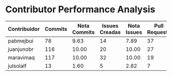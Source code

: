 # Contributor Performance Analysis

| Contribuidor | Commits | Nota Commits | Issues Creadas | Nota Issues | Pull Requests | Nota Pull Requests | Workflows | Nota Workflows | Nota Final |
|--------------|---------|--------------|----------------|------------|---------------|---------------------|-----------|---------------|-----------|
| pabmejbui | 78 | 9.63 | 14 | 7.89 | 37 | 10.00 | 10 | 10.00 | 9.38 |
| juanjunobr | 116 | 10.00 | 20 | 10.00 | 27 | 10.00 | 10 | 10.00 | 10.00 |
| maravimaq | 117 | 10.00 | 32 | 10.00 | 19 | 10.00 | 10 | 10.00 | 10.00 |
| julsolalf | 13 | 1.60 | 5 | 2.82 | 7 | 10.00 | 10 | 10.00 | 6.11 |
